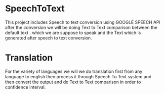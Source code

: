 # SpeechToText

This project includes Speech to text conversion using GOOGLE SPEECH API after the conversion we will be doing Text to Text comparison
between the default text . which we are suppose to speak and the Text which is generated after speech to text conversion.

# Translation 

For the variety of languages we will we do translation first from any language to english then process it through Speech To Text system and then convert the output and do Text to Text comparison in order to confidence interval.
